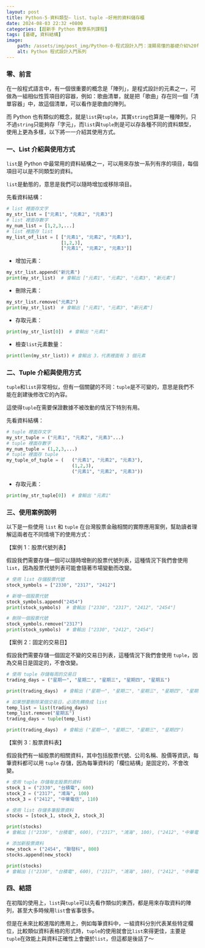 ```yaml
---
layout: post
title: Python-5-資料類型— list、tuple —好用的資料儲存櫃
date: 2024-08-03 22:32 +0800
categories: [超新手 Python 教學系列課程]
tags: [基礎, 資料結構]
image:
    path: /assets/img/post_img/Python-0-程式設計入門：淺顯易懂的基礎介紹%20f4f5613bb0b84a269c7899042f9a7014/Untitled.png
    alt: Python 程式設計入門系列
---
```

### 零、前言

在一般程式語言中，有一個很重要的概念是「陣列」，是程式設計的元素之一，可做為一組相似性質項目的容器，例如：歌曲清單，就是把「歌曲」存在同一個「清單容器」中，故這個清單，可以看作是歌曲的陣列。

而 Python 也有類似的概念，就是`list`與`tuple`，其實`string`也算是一種陣列，只不過`string`只能夠存「字元」，而`list`與`tuple`則是可以存各種不同的資料類型，使用上更為多樣，以下將一一介紹其使用方式。

### 一、List 介紹與使用方式

`list`是 Python 中最常用的資料結構之一，可以用來存放一系列有序的項目，每個項目可以是不同類型的資料。

`list`是動態的，意思是我們可以隨時增加或移除項目。

先看資料結構：

```python
# list 裡面存文字
my_str_list = ["元素1", "元素2", "元素3"]
# list 裡面存數字
my_num_list = [1,2,3,...]
# list 裡面存 list
my_list_of_list = [ ["元素1", "元素2", "元素3"], 
                    [1,2,3], 
                    ["元素1", "元素2", "元素3"]]
```

- 增加元素：

```python
my_str_list.append("新元素")
print(my_str_list)  # 會輸出 ["元素1", "元素2", "元素3", "新元素"]
```

- 刪除元素：

```python
my_str_list.remove("元素2")
print(my_str_list)  # 會輸出 ["元素1", "元素3", "新元素"]
```

- 存取元素：

```python
print(my_str_list[0])  # 會輸出 "元素1"
```

- 檢查`list`元素數量：

```python
print(len(my_str_list)) # 會輸出 3，代表裡面有 3 個元素
```

### 二、Tuple 介紹與使用方式

`tuple`和`list`非常相似，但有一個關鍵的不同：`tuple`是不可變的，意思是我們不能在創建後修改它的內容。

這使得`tuple`在需要保證數據不被改動的情況下特別有用。

先看資料結構：

```python
# tuple 裡面存文字
my_str_tuple = ("元素1", "元素2", "元素3"...)
# tuple 裡面存數字
my_num_tuple = (1,2,3,...)
# tuple 裡面存 tuple
my_tuple_of_tuple = (   ("元素1", "元素2", "元素3"), 
                        (1,2,3), 
                        ("元素1", "元素2", "元素3"))
```

- 存取元素：

```python
print(my_str_tuple[0])  # 會輸出 "元素1"
```

### 三、使用案例說明

以下是一些使用 `list` 和 `tuple` 在台灣股票金融相關的實際應用案例，幫助讀者理解這兩者在不同情境下的使用方式：

【案例 1：股票代號列表】

假設我們需要存儲一個可以隨時增刪的股票代號列表，這種情況下我們會使用 `list`，因為股票代號列表可能會隨著市場變動而改變。

```python
# 使用 list 存儲股票代號
stock_symbols = ["2330", "2317", "2412"]

# 新增一個股票代號
stock_symbols.append("2454")
print(stock_symbols)  # 會輸出 ["2330", "2317", "2412", "2454"]

# 刪除一個股票代號
stock_symbols.remove("2317")
print(stock_symbols)  # 會輸出 ["2330", "2412", "2454"]
```

【案例 2：固定的交易日】

假設我們需要存儲一個固定不變的交易日列表，這種情況下我們會使用 `tuple`，因為交易日是固定的，不會改變。

```python
# 使用 tuple 存儲每周的交易日
trading_days = ("星期一", "星期二", "星期三", "星期四", "星期五")

print(trading_days)  # 會輸出 ("星期一", "星期二", "星期三", "星期四", "星期五")

# 如果想要刪除某個交易日，必須先轉換成 list
temp_list = list(trading_days)
temp_list.remove("星期五")
trading_days = tuple(temp_list)

print(trading_days)  # 會輸出 ("星期一", "星期二", "星期三", "星期四")
```

【案例 3：股票資料表】

假設我們有一組股票的相關資料，其中包括股票代號、公司名稱、股價等資訊，每筆資料都可以用 `tuple` 存儲，因為每筆資料的「欄位結構」是固定的，不會改變。

```python
# 使用 tuple 存儲每支股票的資料
stock_1 = ("2330", "台積電", 600)
stock_2 = ("2317", "鴻海", 100)
stock_3 = ("2412", "中華電信", 110)

# 使用 list 存儲多筆股票資料
stocks = [stock_1, stock_2, stock_3]

print(stocks)
# 會輸出 [("2330", "台積電", 600), ("2317", "鴻海", 100), ("2412", "中華電信", 110)]

# 添加新股票資料
new_stock = ("2454", "聯發科", 800)
stocks.append(new_stock)

print(stocks)
# 會輸出 [("2330", "台積電", 600), ("2317", "鴻海", 100), ("2412", "中華電信", 110), ("2454", "聯發科", 800)]
```

### 四、結語

在初階的使用上，`list`與`tuple`可以先看作類似的東西，都是用來存取資料的陣列，甚至大多時候用`list`會省事很多。

但是在未來比較進階的應用上，例如每筆資料中，一組資料分別代表某些特定欄位，比較類似資料表格的形式時，`tuple`的使用就會比`list`來得更佳，主要是`tuple`在效能上與資料正確性上會優於`list`，但這都是後話了～